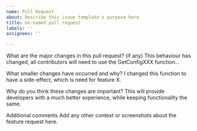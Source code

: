 ```yaml
---
name: Pull Request
about: Describe this issue template's purpose here.
title: Un-named pull request
labels: ''
assignees: ''

---
```


What are the major changes in this pull request? (if any)
This behaviour has changed, all contributors will need to use the GetConfigXXX function...

What smaller changes have occurred and why?
I changed this function to have a side-effect, which is need for feature X.

Why do you think these changes are important?
This will provide developers with a much better experience, while keeping functionality the same.

Additional comments
Add any other context or screenshots about the feature request here.
